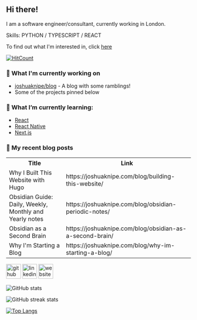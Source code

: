 ## Hi there!
I am a software engineer/consultant, currently working in London.

Skills: PYTHON / TYPESCRIPT  / REACT

To find out what I'm interested in, click [here](https://joshuaknipe.com/about/)

[![HitCount](https://hits.dwyl.com/joshuaknipe/joshuaknipe.svg?style=flat-square&show=unique)](http://hits.dwyl.com/joshuaknipe/joshuaknipe)

### 👷 What I'm currently working on 
- [joshuaknipe/blog](https://github.com/joshuaknipe/blog) - A blog with some ramblings!
- Some of the projects pinned below
  
### 🌱 What I’m currently learning:
-  [React](https://react.dev)
-  [React Native](https://reactnative.dev)
-  [Next.js](https://nextjs.org)

### 📜  My recent blog posts
<table>
  <tr><th>Title</th><th>Link</th></tr>
  <!-- BLOG:START --><tr><td>Why I Built This Website with Hugo</td><td>https://joshuaknipe.com/blog/building-this-website/</td></tr><tr><td>Obsidian Guide: Daily, Weekly, Monthly and Yearly notes</td><td>https://joshuaknipe.com/blog/obsidian-periodic-notes/</td></tr><tr><td>Obsidian as a Second Brain</td><td>https://joshuaknipe.com/blog/obsidian-as-a-second-brain/</td></tr><tr><td>Why I&#39;m Starting a Blog</td><td>https://joshuaknipe.com/blog/why-im-starting-a-blog/</td></tr><!-- BLOG:END -->
</table>


[<img src='https://cdn.jsdelivr.net/npm/simple-icons@3.0.1/icons/github.svg' alt='github' height='40'>](https://github.com/joshuaknipe)  [<img src='https://cdn.jsdelivr.net/npm/simple-icons@3.0.1/icons/linkedin.svg' alt='linkedin' height='40'>](https://www.linkedin.com/in/https://www.linkedin.com/in/joshuaknipe//)  [<img src='https://cdn.jsdelivr.net/npm/simple-icons@3.0.1/icons/icloud.svg' alt='website' height='40'>](https://joshuaknipe.com)  

![GitHub stats](https://github-readme-stats.vercel.app/api?username=joshuaknipe&show_icons=true&count_private=true)  

![GitHub streak stats](https://streak-stats.demolab.com/?user=joshuaknipe)  

[![Top Langs](https://github-readme-stats.vercel.app/api/top-langs/?username=joshuaknipe)](https://github.com/anuraghazra/github-readme-stats)



<!--
**joshuaknipe/joshuaknipe** is a ✨ _special_ ✨ repository because its `README.md` (this file) appears on your GitHub profile.

Here are some ideas to get you started:

- 🔭 I’m currently working on ...
- 🌱 I’m currently learning ...
- 👯 I’m looking to collaborate on ...
- 🤔 I’m looking for help with ...
- 💬 Ask me about ...
- 📫 How to reach me: ...
- 😄 Pronouns: ...
- ⚡ Fun fact: ...
-->
